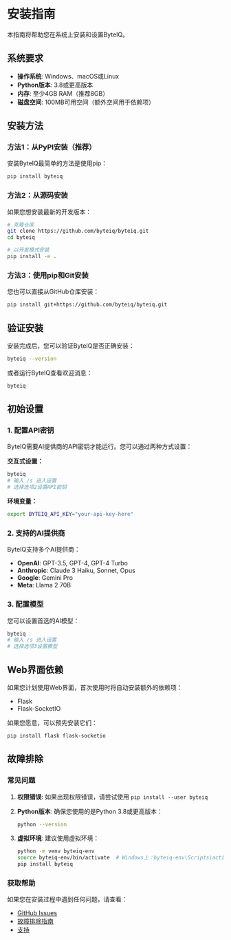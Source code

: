 # 安装指南

本指南将帮助您在系统上安装和设置ByteIQ。

## 系统要求

- **操作系统**: Windows、macOS或Linux
- **Python版本**: 3.8或更高版本
- **内存**: 至少4GB RAM（推荐8GB）
- **磁盘空间**: 100MB可用空间（额外空间用于依赖项）

## 安装方法

### 方法1：从PyPI安装（推荐）

安装ByteIQ最简单的方法是使用pip：

```bash
pip install byteiq
```

### 方法2：从源码安装

如果您想安装最新的开发版本：

```bash
# 克隆仓库
git clone https://github.com/byteiq/byteiq.git
cd byteiq

# 以开发模式安装
pip install -e .
```

### 方法3：使用pip和Git安装

您也可以直接从GitHub仓库安装：

```bash
pip install git+https://github.com/byteiq/byteiq.git
```

## 验证安装

安装完成后，您可以验证ByteIQ是否正确安装：

```bash
byteiq --version
```

或者运行ByteIQ查看欢迎消息：

```bash
byteiq
```

## 初始设置

### 1. 配置API密钥

ByteIQ需要AI提供商的API密钥才能运行。您可以通过两种方式设置：

**交互式设置：**
```bash
byteiq
# 输入 /s 进入设置
# 选择选项2设置API密钥
```

**环境变量：**
```bash
export BYTEIQ_API_KEY="your-api-key-here"
```

### 2. 支持的AI提供商

ByteIQ支持多个AI提供商：
- **OpenAI**: GPT-3.5, GPT-4, GPT-4 Turbo
- **Anthropic**: Claude 3 Haiku, Sonnet, Opus
- **Google**: Gemini Pro
- **Meta**: Llama 2 70B

### 3. 配置模型

您可以设置首选的AI模型：

```bash
byteiq
# 输入 /s 进入设置
# 选择选项3设置模型
```

## Web界面依赖

如果您计划使用Web界面，首次使用时将自动安装额外的依赖项：

- Flask
- Flask-SocketIO

如果您愿意，可以预先安装它们：

```bash
pip install flask flask-socketio
```

## 故障排除

### 常见问题

1. **权限错误**: 如果出现权限错误，请尝试使用 `pip install --user byteiq`

2. **Python版本**: 确保您使用的是Python 3.8或更高版本：
   ```bash
   python --version
   ```

3. **虚拟环境**: 建议使用虚拟环境：
   ```bash
   python -m venv byteiq-env
   source byteiq-env/bin/activate  # Windows上：byteiq-env\Scripts\activate
   pip install byteiq
   ```

### 获取帮助

如果您在安装过程中遇到任何问题，请查看：
- [GitHub Issues](https://github.com/byteiq/byteiq/issues)
- [故障排除指南](troubleshooting.md)
- [支持](support.md)